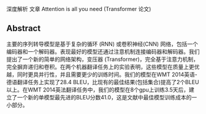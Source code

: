 深度解析 文章 Attention is all you need (Transformer 论文)

## Abstract
主要的序列转导模型是基于复杂的循环 (RNN) 或卷积神经(CNN) 网络，包括一个编码器和一个解码器。表现最好的模型还通过注意机制连接编码器和解码器。我们提出了一个新的简单的网络架构，变压器 (Transformer)，完全基于注意力机制，完全摒弃递归和卷积。在两个机器翻译任务上的实验表明，这些模型在质量上更优越，同时更具并行性，并且需要更少的训练时间。我们的模型在WMT 2014英语-德语翻译任务上实现了28.4 BLEU，比现有的最佳结果(包括集合)提高了2个BLEU以上。在WMT 2014英法翻译任务中，我们的模型在8个gpu上训练3.5天后，建立了一个新的单模型最先进的BLEU分数41.0，这是文献中最佳模型训练成本的一小部分。
